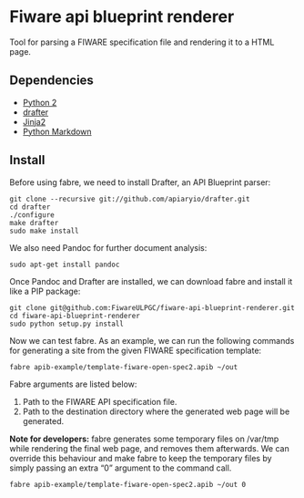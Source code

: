 # Fiware api blueprint renderer

Tool for parsing a FIWARE specification file and rendering it to a HTML page.

## Dependencies

* [Python 2](https://www.python.org/)
* [drafter](https://github.com/apiaryio/drafter)
* [Jinja2](http://jinja.pocoo.org/)
* [Python Markdown](http://pythonhosted.org/Markdown/)

## Install

Before using fabre, we need to install Drafter, an API Blueprint parser:

```
git clone --recursive git://github.com/apiaryio/drafter.git
cd drafter
./configure
make drafter
sudo make install
```

We also need Pandoc for further document analysis:

```
sudo apt-get install pandoc
```

Once Pandoc and Drafter are installed, we can download fabre and install it like a PIP package:

```
git clone git@github.com:FiwareULPGC/fiware-api-blueprint-renderer.git
cd fiware-api-blueprint-renderer
sudo python setup.py install
```

Now we can test fabre. As an example, we can run the following commands for generating a site from the given FIWARE specification template:

```
fabre apib-example/template-fiware-open-spec2.apib ~/out
```

Fabre arguments are listed below:

1. Path to the FIWARE API specification file.
2. Path to the destination directory where the generated web page will be generated.

**Note for developers:** fabre generates some temporary files on /var/tmp while rendering the final web page, and removes them afterwards. We can override this behaviour and make fabre to keep the temporary files by simply passing an extra “0” argument to the command call.

```
fabre apib-example/template-fiware-open-spec2.apib ~/out 0
```
